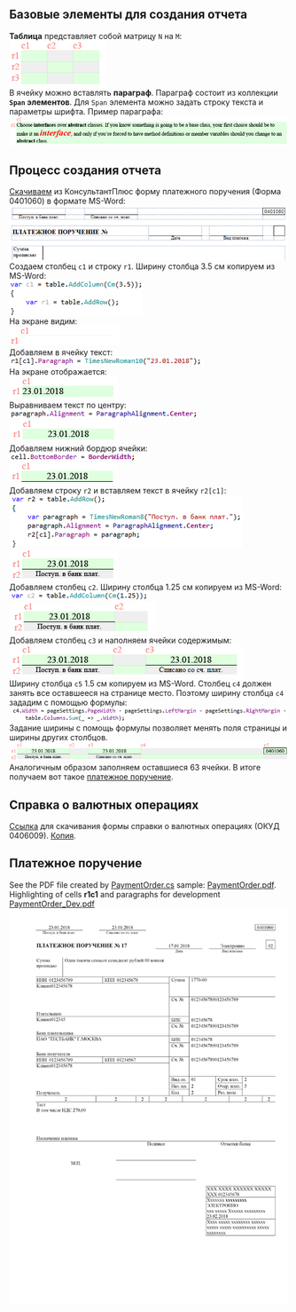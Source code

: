 ## Базовые элементы для создания отчета
**Таблица** представляет собой матрицу `N` на `M`:  
![Table.png](Files/Table.png?raw=true)  
В ячейку можно вставлять **параграф**. Параграф состоит из коллекции **`Span` элементов**. Для `Span` элемента можно задать строку текста и параметры шрифта. Пример параграфа:  
![Paragraph.png](Files/Paragraph.png?raw=true)  

## Процесс создания отчета
[Скачиваем](http://www.consultant.ru/document/cons_doc_LAW_32449/6f63e20bf8ca001d7abacf60b7b29c8dfd44d261/)
из КонсультантПлюс форму платежного поручения (Форма 0401060) в формате MS-Word:  
![PaymentOrderBlank.png](Files/PaymentOrderBlank.png?raw=true)  
Создаем столбец `c1` и строку `r1`. Ширину столбца 3.5 см копируем из MS-Word:  
![Code1.png](Files/Code1.png?raw=true)  
На экране видим:  
![r1.png](Files/r1.png?raw=true)  
Добавляем в ячейку текст:  
![Code2.png](Files/Code2.png?raw=true)  
На экране отображается:  
![r2.png](Files/r2.png?raw=true)  
Выравниваем текст по центру:  
![Code3.png](Files/Code3.png?raw=true)  
![r3.png](Files/r3.png?raw=true)  
Добавляем нижний бордюр ячейки:  
![Code4.png](Files/Code4.png?raw=true)  
![r4.png](Files/r4.png?raw=true)  
Добавляем строку `r2` и вставляем текст в ячейку `r2[c1]`:  
![Code5.png](Files/Code5.png?raw=true)  
![r5.png](Files/r5.png?raw=true)  
Добавляем столбец `c2`. Ширину столбца 1.25 см копируем из MS-Word:  
![Code6.png](Files/Code6.png?raw=true")  
![r6.png](Files/r6.png?raw=true")  
Добавляем столбец `c3` и наполняем ячейки содержимым:  
![r7.png](Files/r7.png?raw=true")  
Ширину столбца `c5` 1.5 см копируем из MS-Word. Столбец `c4` должен занять все оставшееся на странице место. Поэтому ширину столбца `c4` зададим с помощью формулы:  
![Code7.png](Files/Code7.png?raw=true)  
Задание ширины с помощь формулы позволяет менять поля страницы и ширины других столбцов.  
![r8.png](Files/r8.png?raw=true")  
Аналогичным образом заполняем оставшиеся 63 ячейки.
В итоге получаем вот такое 
[платежное поручение](Files/PaymentOrder_Dev.pdf?raw=true).

## Справка о валютных операциях
[Ссылка](http://www.consultant.ru/document/cons_doc_LAW_133766/8408aeb59bc953ca3bbce8a729e5a5dca3bd0705/)
для скачивания формы справки о валютных операциях (ОКУД 0406009).
[Копия](Files/LAW191272_0_20170628_171359.RTF).

## Платежное поручение
See the PDF file created by
[PaymentOrder.cs](SharpLayout.Tests/PaymentOrder.cs)
sample:
[PaymentOrder.pdf](Files/PaymentOrder.pdf?raw=true).
Highlighting of cells **r1c1** and paragraphs for development
[PaymentOrder_Dev.pdf](Files/PaymentOrder_Dev.pdf?raw=true)
![PaymentOrder.pdf](Files/PaymentOrder.png?raw=true")